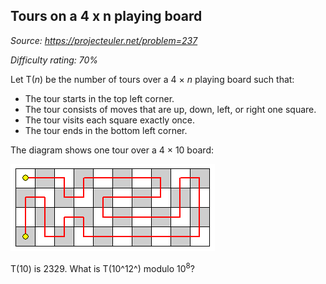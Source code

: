 Tours on a 4 x n playing board
------------------------------

*Source: https://projecteuler.net/problem=237*


*Difficulty rating: 70%*

Let T(*n*) be the number of tours over a 4 × *n* playing board such
that:

-   The tour starts in the top left corner.
-   The tour consists of moves that are up, down, left, or right one
    square.
-   The tour visits each square exactly once.
-   The tour ends in the bottom left corner.

The diagram shows one tour over a 4 × 10 board:

![](img/p237.gif)

T(10) is 2329. What is T(10^12^) modulo 10<sup>8</sup>?
